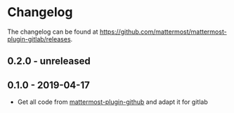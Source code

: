 # Changelog

The changelog can be found at https://github.com/mattermost/mattermost-plugin-gitlab/releases.

## 0.2.0 - unreleased

## 0.1.0 - 2019-04-17

- Get all code from [mattermost-plugin-github](https://github.com/mattermost/mattermost-plugin-github/) and adapt it for gitlab
